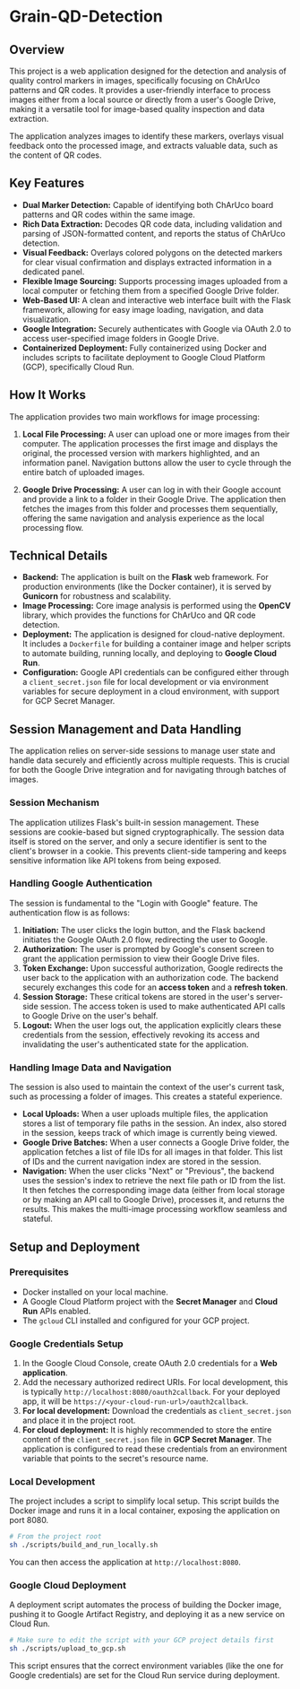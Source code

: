 # Grain-QD-Detection

## Overview

This project is a web application designed for the detection and analysis of quality control markers in images, specifically focusing on ChArUco patterns and QR codes. It provides a user-friendly interface to process images either from a local source or directly from a user's Google Drive, making it a versatile tool for image-based quality inspection and data extraction.

The application analyzes images to identify these markers, overlays visual feedback onto the processed image, and extracts valuable data, such as the content of QR codes.

## Key Features

*   **Dual Marker Detection:** Capable of identifying both ChArUco board patterns and QR codes within the same image.
*   **Rich Data Extraction:** Decodes QR code data, including validation and parsing of JSON-formatted content, and reports the status of ChArUco detection.
*   **Visual Feedback:** Overlays colored polygons on the detected markers for clear visual confirmation and displays extracted information in a dedicated panel.
*   **Flexible Image Sourcing:** Supports processing images uploaded from a local computer or fetching them from a specified Google Drive folder.
*   **Web-Based UI:** A clean and interactive web interface built with the Flask framework, allowing for easy image loading, navigation, and data visualization.
*   **Google Integration:** Securely authenticates with Google via OAuth 2.0 to access user-specified image folders in Google Drive.
*   **Containerized Deployment:** Fully containerized using Docker and includes scripts to facilitate deployment to Google Cloud Platform (GCP), specifically Cloud Run.

## How It Works

The application provides two main workflows for image processing:

1.  **Local File Processing:** A user can upload one or more images from their computer. The application processes the first image and displays the original, the processed version with markers highlighted, and an information panel. Navigation buttons allow the user to cycle through the entire batch of uploaded images.

2.  **Google Drive Processing:** A user can log in with their Google account and provide a link to a folder in their Google Drive. The application then fetches the images from this folder and processes them sequentially, offering the same navigation and analysis experience as the local processing flow.

## Technical Details

*   **Backend:** The application is built on the **Flask** web framework. For production environments (like the Docker container), it is served by **Gunicorn** for robustness and scalability.
*   **Image Processing:** Core image analysis is performed using the **OpenCV** library, which provides the functions for ChArUco and QR code detection.
*   **Deployment:** The application is designed for cloud-native deployment. It includes a `Dockerfile` for building a container image and helper scripts to automate building, running locally, and deploying to **Google Cloud Run**.
*   **Configuration:** Google API credentials can be configured either through a `client_secret.json` file for local development or via environment variables for secure deployment in a cloud environment, with support for GCP Secret Manager.

## Session Management and Data Handling

The application relies on server-side sessions to manage user state and handle data securely and efficiently across multiple requests. This is crucial for both the Google Drive integration and for navigating through batches of images.

### Session Mechanism

The application utilizes Flask's built-in session management. These sessions are cookie-based but signed cryptographically. The session data itself is stored on the server, and only a secure identifier is sent to the client's browser in a cookie. This prevents client-side tampering and keeps sensitive information like API tokens from being exposed.

### Handling Google Authentication

The session is fundamental to the "Login with Google" feature. The authentication flow is as follows:

1.  **Initiation:** The user clicks the login button, and the Flask backend initiates the Google OAuth 2.0 flow, redirecting the user to Google.
2.  **Authorization:** The user is prompted by Google's consent screen to grant the application permission to view their Google Drive files.
3.  **Token Exchange:** Upon successful authorization, Google redirects the user back to the application with an authorization code. The backend securely exchanges this code for an **access token** and a **refresh token**.
4.  **Session Storage:** These critical tokens are stored in the user's server-side session. The access token is used to make authenticated API calls to Google Drive on the user's behalf.
5.  **Logout:** When the user logs out, the application explicitly clears these credentials from the session, effectively revoking its access and invalidating the user's authenticated state for the application.

### Handling Image Data and Navigation

The session is also used to maintain the context of the user's current task, such as processing a folder of images. This creates a stateful experience.

*   **Local Uploads:** When a user uploads multiple files, the application stores a list of temporary file paths in the session. An index, also stored in the session, keeps track of which image is currently being viewed.
*   **Google Drive Batches:** When a user connects a Google Drive folder, the application fetches a list of file IDs for all images in that folder. This list of IDs and the current navigation index are stored in the session.
*   **Navigation:** When the user clicks "Next" or "Previous", the backend uses the session's index to retrieve the next file path or ID from the list. It then fetches the corresponding image data (either from local storage or by making an API call to Google Drive), processes it, and returns the results. This makes the multi-image processing workflow seamless and stateful.

## Setup and Deployment

### Prerequisites

*   Docker installed on your local machine.
*   A Google Cloud Platform project with the **Secret Manager** and **Cloud Run** APIs enabled.
*   The `gcloud` CLI installed and configured for your GCP project.

### Google Credentials Setup

1.  In the Google Cloud Console, create OAuth 2.0 credentials for a **Web application**.
2.  Add the necessary authorized redirect URIs. For local development, this is typically `http://localhost:8080/oauth2callback`. For your deployed app, it will be `https://<your-cloud-run-url>/oauth2callback`.
3.  **For local development:** Download the credentials as `client_secret.json` and place it in the project root.
4.  **For cloud deployment:** It is highly recommended to store the entire content of the `client_secret.json` file in **GCP Secret Manager**. The application is configured to read these credentials from an environment variable that points to the secret's resource name.

### Local Development

The project includes a script to simplify local setup. This script builds the Docker image and runs it in a local container, exposing the application on port 8080.

```bash
# From the project root
sh ./scripts/build_and_run_locally.sh
```

You can then access the application at `http://localhost:8080`.

### Google Cloud Deployment

A deployment script automates the process of building the Docker image, pushing it to Google Artifact Registry, and deploying it as a new service on Cloud Run.

```bash
# Make sure to edit the script with your GCP project details first
sh ./scripts/upload_to_gcp.sh
```

This script ensures that the correct environment variables (like the one for Google credentials) are set for the Cloud Run service during deployment.